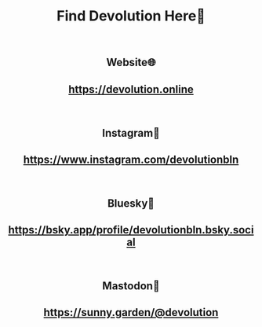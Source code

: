 <h1 align="center">Find Devolution Here🌱</h1><br>

<h2 align="center">Website🌐</h2>
<h2 align="center"><a href="https://devolution.online" target="_blank">https://devolution.online</a></h2><br>

<h2 align="center">Instagram📸</h2>
<h2 align="center"><a href="https://www.instagram.com/devolutionbln" target="_blank">https://www.instagram.com/devolutionbln</a></h2><br>

<h2 align="center">Bluesky🦋</h2>
<h2 align="center"><a href="https://bsky.app/profile/devolutionbln.bsky.social" target="_blank">https://bsky.app/profile/devolutionbln.bsky.social</a></h2><br>

<h2 align="center">Mastodon🐘</h2>
<h2 align="center"><a href="https://sunny.garden/@devolution" target="_blank">https://sunny.garden/@devolution</a></h2><br>
